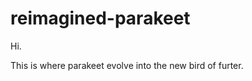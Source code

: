 # reimagined-parakeet
<body> Hi. </body>
<p>This is where parakeet evolve into the new bird of furter.</p>
<drawing t="translate(0,31)">
<line stroke="green">
<point x="0"y="0"></point>
<point x="250"y="20"></point>
</line>
</drawing>

